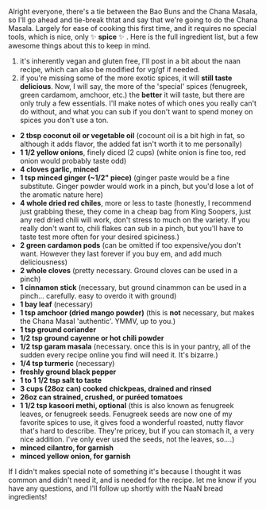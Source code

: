 Alright everyone, there's a tie between the Bao Buns and the Chana Masala, so I'll go ahead and tie-break thtat and say that we're going to do the Chana Masala. Largely for ease of cooking this first time, and it requires no special tools, which is nice, only :sparkles:  **spice** :sparkles: . Here is the full ingredient list, but a few awesome things about this to keep in mind. 
1. it's inherently vegan and gluten free, I'll post in a bit about the naan recipe, which can also be modified for vg/gf if needed.
2. if you're missing some of the more exotic spices, it will **still taste delicious**. Now, I will say, the more of the 'special' spices (fenugreek, green cardamom, amchoor, etc.) the **better** it will taste, but there are only truly a few essentials. I'll make notes of which ones you really can't do without, and what you can sub if you don't want to spend money on spices you don't use a ton. 

 *   **2 tbsp coconut oil or vegetable oil** (cocount oil is a bit high in fat, so although it adds flavor, the added fat isn't worth it to me personally)
 *   **1 1/2 yellow onions**, finely diced (2 cups) (white onion is fine too, red onion would probably taste odd)
 *   **4 cloves garlic, minced**
 *   **1 tsp minced ginger (~1/2" piece)** (ginger paste would be a fine substitute. Ginger powder would work in a pinch, but you'd lose a lot of the aromatic nature here)
 *   **4 whole dried red chiles**, more or less to taste (honestly, I recommend just grabbing these, they come in a cheap bag from King Soopers, just any red dried chili will work, don't stress to much on the variety. If you really don't want to, chili flakes can sub in a pinch, but you'll have to taste test more often for your desired spiciness.)
 *   **2 green cardamon pods** (can be omitted if too expensive/you don't want. However they last forever if you buy em, and add much deliciousness)
 *   **2 whole cloves** (pretty necessary. Ground cloves can be used in a pinch)
 *   **1 cinnamon stick** (necessary, but ground cinammon can be used in a pinch... carefully. easy to overdo it with ground)
 *   **1 bay leaf** (necessary)
 *   **1 tsp amchoor (dried mango powder)** (this is **not** necessary, but makes the Chana Masal 'authentic'. YMMV, up to you.)
 *   **1 tsp ground coriander**
 *   **1/2 tsp ground cayenne or hot chili powder**
 *   **1/2 tsp garam masala** (necessary. once this is in your pantry, all of the sudden every recipe online you find will need it. It's bizarre.)
 *   **1/4 tsp turmeric** (necessary)
 *   **freshly ground black pepper**
 *   **1 to 1 1/2 tsp salt to taste**
 *   **3 cups (28oz can) cooked chickpeas, drained and rinsed**
 *   **26oz can strained, crushed, or puréed tomatoes**
 *   **1 1/2 tsp kasoori methi, optional** (this is also known as fenugreek leaves, or fenugreek seeds. Fenugreek seeds are now one of my favorite spices to use, it gives food a wonderful roasted, nutty flavor that's hard to describe. They're pricey, but if you can stomach it, a very nice addition. I've only ever used the seeds, not the leaves, so....)
 *   **minced cilantro, for garnish**
 *   **minced yellow onion, for garnish**


 If I didn't makes special note of something it's because I thought it was common and didn't need it, and is needed for the recipe. let me know if you have any questions, and I'll follow up shortly with the NaaN bread ingredients! 